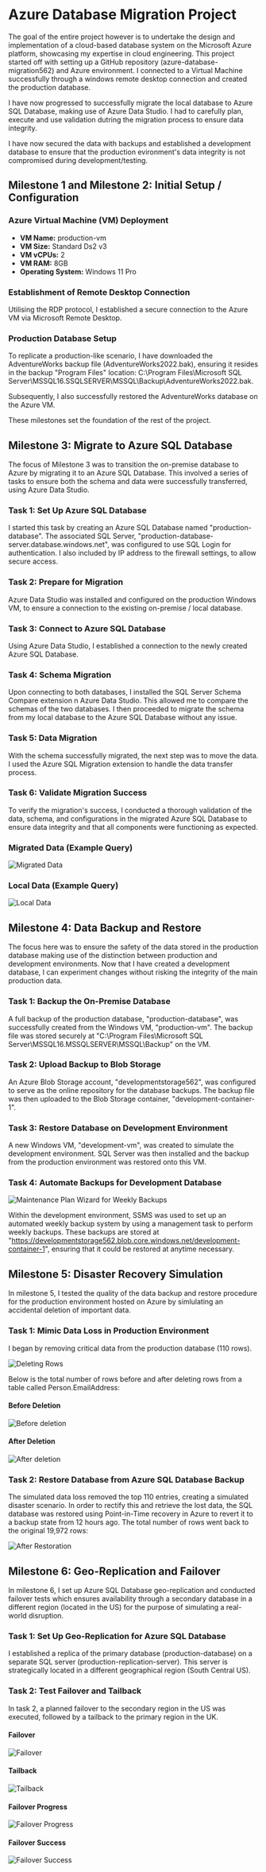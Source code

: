 # Azure Database Migration Project

The goal of the entire project however is to undertake the design and implementation of a cloud-based database system on the Microsoft Azure platform, showcasing my expertise in cloud engineering. This project started off with setting up a GitHub repository (azure-database-migration562) and Azure environment. I connected to a Virtual Machine successfully through a windows remote desktop connection and created the production database. 

I have now progressed to successfully migrate the local database to Azure SQL Database, making use of Azure Data Studio. I had to carefully plan, execute and use validation dutring the migration process to ensure data integrity.

I have now secured the data with backups and established a development database to ensure that the production evironment's data integrity is not compromised during development/testing.

## Milestone 1 and Milestone 2: Initial Setup / Configuration

### Azure Virtual Machine (VM) Deployment

- **VM Name:** production-vm
- **VM Size:** Standard Ds2 v3
- **VM vCPUs:** 2
- **VM RAM:** 8GB
- **Operating System:** Windows 11 Pro

### Establishment of Remote Desktop Connection

Utilising the RDP protocol, I established a secure connection to the Azure VM via Microsoft Remote Desktop.

### Production Database Setup

To replicate a production-like scenario, I have downloaded the AdventureWorks backup file (AdventureWorks2022.bak), ensuring it resides in the backup "Program Files" location: C:\Program Files\Microsoft SQL Server\MSSQL16.SSQLSERVER\MSSQL\Backup\AdventureWorks2022.bak.

Subsequently, I also successfully restored the AdventureWorks database on the Azure VM.

These milestones set the foundation of the rest of the project.

## Milestone 3: Migrate to Azure SQL Database

The focus of Milestone 3 was to transition the on-premise database to Azure by migrating it to an Azure SQL Database. This involved a series of tasks to ensure both the schema and data were successfully transferred, using Azure Data Studio.

### Task 1: Set Up Azure SQL Database

I started this task by creating an Azure SQL Database named "production-database". The associated SQL Server, "production-database-server.database.windows.net", was configured to use SQL Login for authentication. I also included by IP address to the firewall settings, to allow secure access.

### Task 2: Prepare for Migration

Azure Data Studio was installed and configured on the production Windows VM, to ensure a  connection to the existing on-premise / local database.

### Task 3: Connect to Azure SQL Database

Using Azure Data Studio, I established a connection to the newly created Azure SQL Database.

### Task 4: Schema Migration

Upon connecting to both databases, I installed the SQL Server Schema Compare extension n Azure Data Studio. This  allowed me to compare the schemas of the two databases. I then proceeded to migrate the schema from my local database to the Azure SQL Database without any issue.

### Task 5: Data Migration

With the schema successfully migrated, the next step was to move the data. I used the Azure SQL Migration extension to handle the data transfer process.

### Task 6: Validate Migration Success

To verify the migration's success, I conducted a thorough validation of the data, schema, and configurations in the migrated Azure SQL Database to ensure data integrity and that all components were functioning as expected.

### Migrated Data (Example Query)

![Migrated Data](screenshots/migrated_production_database_sample_query_screenshot.png)

### Local Data (Example Query)

![Local Data](screenshots/local_database_sample_query_screenshot.png)

## Milestone 4: Data Backup and Restore

 The focus here was to ensure the safety of the data stored in the production database making use of the distinction between production and development environments. Now that I have created a development database, I can experiment changes without risking the integrity of the main production data.

### Task 1: Backup the On-Premise Database

A full backup of the production database, "production-database", was successfully created from the Windows VM, "production-vm". The backup file was stored securely at "C:\Program Files\Microsoft SQL Server\MSSQL16.MSSQLSERVER\MSSQL\Backup" on the VM.

### Task 2: Upload Backup to Blob Storage

An Azure Blob Storage account, "developmentstorage562", was configured to serve as the online repository for the database backups. The backup file was then uploaded to the Blob Storage container, "development-container-1".

### Task 3: Restore Database on Development Environment

A new Windows VM, "development-vm", was created to simulate the development environment. SQL Server was then installed and the backup from the production environment was restored onto this VM.

### Task 4: Automate Backups for Development Database

![Maintenance Plan Wizard for Weekly Backups](screenshots/maintenance_plan_wizard.png)

Within the development environment, SSMS was used to set up an automated weekly backup system by using a management task to perform weekly backups. These backups are stored at "https://developmentstorage562.blob.core.windows.net/development-container-1", ensuring that it could be restored at anytime necessary.

## Milestone 5: Disaster Recovery Simulation

In milestone 5, I tested the quality of the data backup and restore procedure for the production environment hosted on Azure by simlulating an accidental deletion of important data.

### Task 1: Mimic Data Loss in Production Environment

I began by removing critical data from the production database (110 rows).

![Deleting Rows](screenshots/deleting_rows.png)

Below is the total number of rows before and after deleting rows from a table called Person.EmailAddress:

#### Before Deletion

![Before deletion](screenshots/before_deletion.png)

#### After Deletion

![After deletion](screenshots/after_deletion.png)

### Task 2: Restore Database from Azure SQL Database Backup

The simulated data loss removed the top 110 entries, creating a simulated disaster scenario. In order to rectify this and retrieve the lost data, the SQL database was restored using Point-in-Time recovery in Azure to revert it to a backup state from 12 hours ago. The total number of rows went back to the original 19,972 rows:

![After Restoration](screenshots/after_restoration.png)

## Milestone 6: Geo-Replication and Failover

In milestone 6, I set up Azure SQL Database geo-replication and conducted failover tests which ensures availability through a secondary database in a different region (located in the US) for the purpose of simulating a real-world disruption.

### Task 1: Set Up Geo-Replication for Azure SQL Database

I established a replica of the primary database (production-database) on a separate SQL server (production-replication-server). This server is strategically located in a different geographical region (South Central US).

### Task 2: Test Failover and Tailback

In task 2, a planned failover to the secondary region in the US was executed, followed by a tailback to the primary region in the UK.

#### Failover

![Failover](screenshots/failover.png)

#### Tailback

![Tailback](screenshots/tailback.png)

#### Failover Progress

![Failover Progress](screenshots/failover_progress.png)

#### Failover Success

![Failover Success](screenshots/failover_success.png)